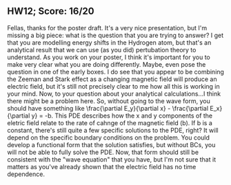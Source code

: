 ## HW12; Score: 16/20

Fellas, thanks for the poster draft. It's a very nice presentation, but I'm missing a big piece: what is the question that you are trying to answer? I get that you are modelling energy shifts in the Hydrogen atom, but that's an analytical result that we can use (as you did) pertubation theory to understand. As you work on your poster, I think it's important for you to make very clear what you are doing differently. Maybe, even pose the question in one of the early boxes. I do see that you appear to be combining the Zeeman and Stark effect as a changing magnetic field will produce an electric field, but it's still not precisely clear to me how all this is working in your mind. Now, to your question about your analytical calculations...I think there might be a problem here. So, without going to the wave form, you should have something like \frac{\partial E_y}{\partial x} - \frac{\partial E_x}{\partial y} = -b. This PDE describes how the x and y components of the eletric field relate to the rate of cahnge of the magnetic field (b). If b is a constant, there's still quite a few specific solutions to the PDE, right? It will depend on the specific boundary conditions on the problem. You could develop a functional form that the solution satisfies, but without BCs, you will not be able to fully solve the PDE. Now, that form should still be consistent with the "wave equation" that you have, but I'm not sure that it matters as you've already shown that the electric field has no time dependence.
